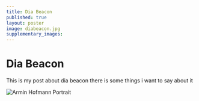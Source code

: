 ```yaml
---
title: Dia Beacon
published: true
layout: poster
image: diabeacon.jpg
supplementary_images:
---
```

# Dia Beacon
This is my post about dia beacon there is some things i want to say about it

![Armin Hofmann Portrait](http://www.famousgraphicdesigners.org/images/armin-hofmann.jpg)

